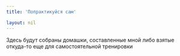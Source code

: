 ```yaml
---
title: 'Попрактикуйся сам'

layout: nil
---
```

Здесь будут собраны домашки, составленные мной либо взятые откуда-то еще для самостоятельной тренировки 
